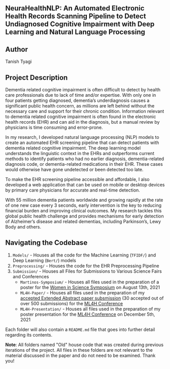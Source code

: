 
## NeuraHealthNLP: An Automated Electronic Health Records Scanning Pipeline to Detect Undiagnosed Cognitive Impairment with Deep Learning and Natural Language Processing

## Author
Tanish Tyagi

## Project Description
Dementia related cognitive impairment is often difficult to detect by health care professionals due to lack of time and/or expertise. With only one in four patients getting diagnosed, dementia’s underdiagnosis causes a significant public health concern, as millions are left behind without the necessary care and support for their chronic condition. Information relevant to dementia related cognitive impairment is often found in the electronic health records (EHR) and can aid in the diagnosis, but a manual review by physicians is time consuming and error-prone. 

In my research, I developed natural language processing (NLP) models to create an automated EHR screening pipeline that can detect patients with dementia related cognitive impairment. The deep learning model understands the linguistic context in the EHRs and outperforms current methods to identify patients who had no earlier diagnosis, dementia-related diagnosis code, or dementia-related medications in their EHR. These cases would otherwise have gone undetected or been detected too late. 

To make the EHR screening pipeline accessible and affordable, I also developed a web application that can be used on mobile or desktop devices by primary care physicians for accurate and real-time detection. 

With 55 million dementia patients worldwide and growing rapidly at the rate of one new case every 3 seconds, early intervention is the key to reducing financial burden and improving clinical outcomes. My research tackles this global public health challenge and provides mechanisms for early detection of Alzheimer’s disease and related dementias, including Parkinson’s, Lewy Body and others.

## Navigating the Codebase
1. ```Models/``` - Houses all the code for the Machine Learning (```TFIDF/```) and Deep Learning (```Bert/```) models 
2. ```Preprocessing/``` - Houses the code for the EHR Preprocessing Pipeline 
3.  ```Submission/``` - Houses all Files for Submissions to Various Science Fairs and Conferences
	*  ```Martinos-Symposium/``` - Houses all files used in the preparation of a poster for the [Women in Science Symposium](https://wis.martinos.org/mcss/) on August 13th, 2021 
	* ```ML4H-Paper/```  -  Houses all files used in the preparation of my [accepted Extended Abstract paper subsmission](https://arxiv.org/abs/2111.09115) (30 accepted out of over 500 submissions) for the [ML4H Conference](https://ml4health.github.io/2021/papers.html) 
	* ```ML4H-Presentation/```  - Houses all files used in the preparation of my poster  presentation for the [ML4H Conference](https://ml4health.github.io/2021/papers.html) on December 5th, 2021 

Each folder will also contain a ```README.md``` file that goes into further detail regarding its contents. 

**Note**: All folders named "Old" house code that was created during previous iterations of the project. All files in these folders are not relevant to the material discussed in the paper and do not need to be examined. Thank you!
